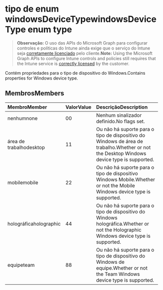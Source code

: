 # <a name="windowsdevicetype-enum-type"></a><span data-ttu-id="c67ff-101">tipo de enum windowsDeviceType</span><span class="sxs-lookup"><span data-stu-id="c67ff-101">windowsDeviceType enum type</span></span>

> <span data-ttu-id="c67ff-102">**Observação:** O uso das APIs do Microsoft Graph para configurar controles e políticas do Intune ainda exige que o serviço do Intune seja [corretamente licenciado](https://go.microsoft.com/fwlink/?linkid=839381) pelo cliente.</span><span class="sxs-lookup"><span data-stu-id="c67ff-102">**Note:** Using the Microsoft Graph APIs to configure Intune controls and policies still requires that the Intune service is [correctly licensed](https://go.microsoft.com/fwlink/?linkid=839381) by the customer.</span></span>

<span data-ttu-id="c67ff-103">Contém propriedades para o tipo de dispositivo do Windows.</span><span class="sxs-lookup"><span data-stu-id="c67ff-103">Contains properties for Windows device type.</span></span>
## <a name="members"></a><span data-ttu-id="c67ff-104">Membros</span><span class="sxs-lookup"><span data-stu-id="c67ff-104">Members</span></span>
|<span data-ttu-id="c67ff-105">Membro</span><span class="sxs-lookup"><span data-stu-id="c67ff-105">Member</span></span>|<span data-ttu-id="c67ff-106">Valor</span><span class="sxs-lookup"><span data-stu-id="c67ff-106">Value</span></span>|<span data-ttu-id="c67ff-107">Descrição</span><span class="sxs-lookup"><span data-stu-id="c67ff-107">Description</span></span>|
|:---|:---|:---|
|<span data-ttu-id="c67ff-108">nenhum</span><span class="sxs-lookup"><span data-stu-id="c67ff-108">none</span></span>|<span data-ttu-id="c67ff-109">0</span><span class="sxs-lookup"><span data-stu-id="c67ff-109">0</span></span>|<span data-ttu-id="c67ff-110">Nenhum sinalizador definido.</span><span class="sxs-lookup"><span data-stu-id="c67ff-110">No flags set.</span></span>|
|<span data-ttu-id="c67ff-111">área de trabalho</span><span class="sxs-lookup"><span data-stu-id="c67ff-111">desktop</span></span>|<span data-ttu-id="c67ff-112">1</span><span class="sxs-lookup"><span data-stu-id="c67ff-112">1</span></span>|<span data-ttu-id="c67ff-113">Ou não há suporte para o tipo de dispositivo do Windows de área de trabalho.</span><span class="sxs-lookup"><span data-stu-id="c67ff-113">Whether or not the Desktop Windows device type is supported.</span></span>|
|<span data-ttu-id="c67ff-114">mobile</span><span class="sxs-lookup"><span data-stu-id="c67ff-114">mobile</span></span>|<span data-ttu-id="c67ff-115">2</span><span class="sxs-lookup"><span data-stu-id="c67ff-115">2</span></span>|<span data-ttu-id="c67ff-116">Ou não há suporte para o tipo de dispositivo Windows Mobile.</span><span class="sxs-lookup"><span data-stu-id="c67ff-116">Whether or not the Mobile Windows device type is supported.</span></span>|
|<span data-ttu-id="c67ff-117">holográfica</span><span class="sxs-lookup"><span data-stu-id="c67ff-117">holographic</span></span>|<span data-ttu-id="c67ff-118">4</span><span class="sxs-lookup"><span data-stu-id="c67ff-118">4</span></span>|<span data-ttu-id="c67ff-119">Ou não há suporte para o tipo de dispositivo do Windows holográfica.</span><span class="sxs-lookup"><span data-stu-id="c67ff-119">Whether or not the Holographic Windows device type is supported.</span></span>|
|<span data-ttu-id="c67ff-120">equipe</span><span class="sxs-lookup"><span data-stu-id="c67ff-120">team</span></span>|<span data-ttu-id="c67ff-121">8</span><span class="sxs-lookup"><span data-stu-id="c67ff-121">8</span></span>|<span data-ttu-id="c67ff-122">Ou não há suporte para o tipo de dispositivo do Windows de equipe.</span><span class="sxs-lookup"><span data-stu-id="c67ff-122">Whether or not the Team Windows device type is supported.</span></span>|



